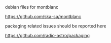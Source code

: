 debian files for montblanc

https://github.com/ska-sa/montblanc


packaging related issues should be reported here

https://github.com/radio-astro/packaging
